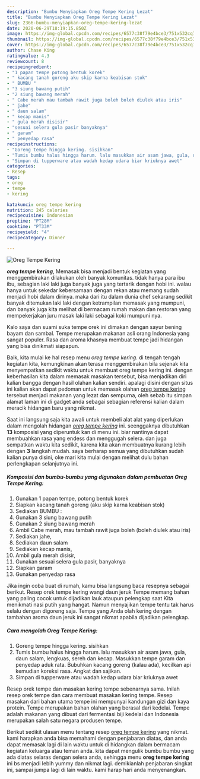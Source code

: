 ```yaml
---
description: "Bumbu Menyiapkan Oreg Tempe Kering Lezat"
title: "Bumbu Menyiapkan Oreg Tempe Kering Lezat"
slug: 2366-bumbu-menyiapkan-oreg-tempe-kering-lezat
date: 2020-06-29T18:19:15.850Z
image: https://img-global.cpcdn.com/recipes/6577c38f79e4bce3/751x532cq70/oreg-tempe-kering-foto-resep-utama.jpg
thumbnail: https://img-global.cpcdn.com/recipes/6577c38f79e4bce3/751x532cq70/oreg-tempe-kering-foto-resep-utama.jpg
cover: https://img-global.cpcdn.com/recipes/6577c38f79e4bce3/751x532cq70/oreg-tempe-kering-foto-resep-utama.jpg
author: Chase King
ratingvalue: 4.3
reviewcount: 8
recipeingredient:
- "1 papan tempe potong bentuk korek"
- " kacang tanah goreng aku skip karna keabisan stok"
- " BUMBU "
- "3 siung bawang putih"
- "2 siung bawang merah"
- " Cabe merah mau tambah rawit juga boleh boleh diulek atau iris"
- " jahe"
- " daun salam"
- " kecap manis"
- " gula merah disisir"
- "sesuai selera gula pasir banyaknya"
- " garam"
- " penyedap rasa"
recipeinstructions:
- "Goreng tempe hingga kering. sisihkan"
- "Tumis bumbu halus hingga harum. lalu masukkan air asam jawa, gula, daun salam, lengkuas, sereh dan kecap. Masukkan tempe garam dan penyedap aduk rata. Bubuhkan kacang goreng (kalau ada), kecilkan api kemudian koreksi rasa. Angkat dan sajikan."
- "Simpan di tupperware atau wadah kedap udara biar kriuknya awet"
categories:
- Resep
tags:
- oreg
- tempe
- kering

katakunci: oreg tempe kering 
nutrition: 245 calories
recipecuisine: Indonesian
preptime: "PT28M"
cooktime: "PT33M"
recipeyield: "4"
recipecategory: Dinner

---
```



![Oreg Tempe Kering](https://img-global.cpcdn.com/recipes/6577c38f79e4bce3/751x532cq70/oreg-tempe-kering-foto-resep-utama.jpg)

<b><i>oreg tempe kering</i></b>, Memasak bisa menjadi bentuk kegiatan yang menggembirakan dilakukan oleh banyak komunitas. tidak hanya para ibu ibu, sebagian laki laki juga banyak juga yang tertarik dengan hobi ini. walau hanya untuk sekedar kebersamaan dengan rekan atau memang sudah menjadi hobi dalam dirinya. maka dari itu dalam dunia chef sekarang sedikit banyak ditemukan laki laki dengan ketrampilan memasak yang mumpuni, dan banyak juga kita melihat di bermacam rumah makan dan restoran yang mempekerjakan juru masak laki laki sebagai koki mumpuni nya.

Kalo saya dan suami suka tempe orek ini dimakan dengan sayur bening bayam dan sambal. Tempe merupakan makanan asli orang Indonesia yang sangat populer. Rasa dan aroma khasnya membuat tempe jadi hidangan yang bisa dinikmati siapapun.

Baik, kita mulai ke hal resep menu <i>oreg tempe kering</i>. di tengah tengah kegiatan kita, kemungkinan akan terasa menggembirakan bila sejenak kita menyempatkan sedikit waktu untuk membuat oreg tempe kering ini. dengan keberhasilan kita dalam memasak masakan tersebut, bisa menjadikan diri kalian bangga dengan hasil olahan kalian sendiri. apalagi disini dengan situs ini kalian akan dapat pedoman untuk memasak olahan <u>oreg tempe kering</u> tersebut menjadi makanan yang lezat dan sempurna, oleh sebab itu simpan alamat laman ini di gadget anda sebagai sebagian referensi kalian dalam meracik hidangan baru yang nikmat.


Saat ini langsung saja kita awali untuk membeli alat alat yang diperlukan dalam mengolah hidangan <u><i>oreg tempe kering</i></u> ini. seenggaknya dibutuhkan <b>13</b> komposisi yang diperuntuk kan di menu ini. biar nantinya dapat membuahkan rasa yang endess dan menggugah selera. dan juga sempatkan waktu kita sedikit, karena kita akan membuatnya kurang lebih dengan <b>3</b> langkah mudah. saya berharap semua yang dibutuhkan sudah kalian punya disini, oke mari kita mulai dengan melihat dulu bahan perlengkapan selanjutnya ini.

<!--inarticleads1-->

##### Komposisi dan bumbu-bumbu yang digunakan dalam pembuatan Oreg Tempe Kering:

1. Gunakan 1 papan tempe, potong bentuk korek
1. Siapkan  kacang tanah goreng (aku skip karna keabisan stok)
1. Sediakan  BUMBU :
1. Gunakan 3 siung bawang putih
1. Gunakan 2 siung bawang merah
1. Ambil  Cabe merah, mau tambah rawit juga boleh (boleh diulek atau iris)
1. Sediakan  jahe,
1. Sediakan  daun salam
1. Sediakan  kecap manis,
1. Ambil  gula merah disisir,
1. Gunakan sesuai selera gula pasir, banyaknya
1. Siapkan  garam
1. Gunakan  penyedap rasa


Jika ingin coba buat di rumah, kamu bisa langsung baca resepnya sebagai berikut. Resep orek tempe kering wangi daun jeruk Tempe memang bahan yang paling cocok untuk dijadikan lauk ataupun pelengkap saat Kita menikmati nasi putih yang hangat. Namun menyajikan tempe tentu tak harus selalu dengan digoreng saja. Tempe yang Anda olah kering dengan tambahan aroma daun jeruk ini sangat nikmat apabila dijadikan pelengkap. 

<!--inarticleads2-->

##### Cara mengolah Oreg Tempe Kering:

1. Goreng tempe hingga kering. sisihkan
1. Tumis bumbu halus hingga harum. lalu masukkan air asam jawa, gula, daun salam, lengkuas, sereh dan kecap. Masukkan tempe garam dan penyedap aduk rata. Bubuhkan kacang goreng (kalau ada), kecilkan api kemudian koreksi rasa. Angkat dan sajikan.
1. Simpan di tupperware atau wadah kedap udara biar kriuknya awet


Resep orek tempe dan masakan kering tempe sebenarnya sama. Inilah resep orek tempe dan cara membuat masakan kering tempe. Resep masakan dari bahan utama tempe ini mempunyai kandungan gizi dan kaya protein. Tempe merupakan bahan olahan yang berasal dari kedelai. Tempe adalah makanan yang dibuat dari fermentasi biji kedelai dan Indonesia merupakan salah satu negara produsen tempe. 

Berikut sedikit ulasan menu tentang resep <u>oreg tempe kering</u> yang nikmat. kami harapkan anda bisa memahami dengan penjabaran diatas, dan anda dapat memasak lagi di lain waktu untuk di hidangkan dalam bermacam kegiatan keluarga atau teman anda. kita dapat mengulik bumbu bumbu yang ada diatas selaras dengan selera anda, sehingga menu <b>oreg tempe kering</b> ini bs menjadi lebih yummy dan nikmat lagi. demikianlah penjabaran singkat ini, sampai jumpa lagi di lain waktu. kami harap hari anda menyenangkan.
